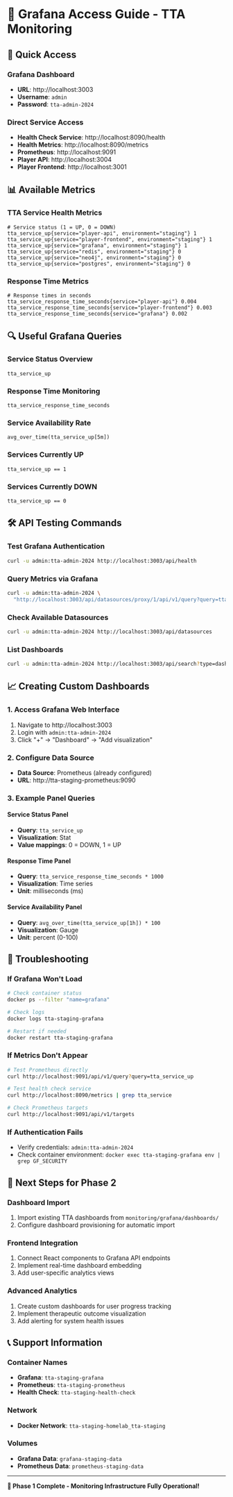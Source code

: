 # 🎯 **Grafana Access Guide - TTA Monitoring**

## 🚀 **Quick Access**

### **Grafana Dashboard**
- **URL**: http://localhost:3003
- **Username**: `admin`
- **Password**: `tta-admin-2024`

### **Direct Service Access**
- **Health Check Service**: http://localhost:8090/health
- **Health Metrics**: http://localhost:8090/metrics
- **Prometheus**: http://localhost:9091
- **Player API**: http://localhost:3004
- **Player Frontend**: http://localhost:3001

## 📊 **Available Metrics**

### **TTA Service Health Metrics**
```prometheus
# Service status (1 = UP, 0 = DOWN)
tta_service_up{service="player-api", environment="staging"} 1
tta_service_up{service="player-frontend", environment="staging"} 1
tta_service_up{service="grafana", environment="staging"} 1
tta_service_up{service="redis", environment="staging"} 0
tta_service_up{service="neo4j", environment="staging"} 0
tta_service_up{service="postgres", environment="staging"} 0
```

### **Response Time Metrics**
```prometheus
# Response times in seconds
tta_service_response_time_seconds{service="player-api"} 0.004
tta_service_response_time_seconds{service="player-frontend"} 0.003
tta_service_response_time_seconds{service="grafana"} 0.002
```

## 🔍 **Useful Grafana Queries**

### **Service Status Overview**
```promql
tta_service_up
```

### **Response Time Monitoring**
```promql
tta_service_response_time_seconds
```

### **Service Availability Rate**
```promql
avg_over_time(tta_service_up[5m])
```

### **Services Currently UP**
```promql
tta_service_up == 1
```

### **Services Currently DOWN**
```promql
tta_service_up == 0
```

## 🛠️ **API Testing Commands**

### **Test Grafana Authentication**
```bash
curl -u admin:tta-admin-2024 http://localhost:3003/api/health
```

### **Query Metrics via Grafana**
```bash
curl -u admin:tta-admin-2024 \
  "http://localhost:3003/api/datasources/proxy/1/api/v1/query?query=tta_service_up"
```

### **Check Available Datasources**
```bash
curl -u admin:tta-admin-2024 http://localhost:3003/api/datasources
```

### **List Dashboards**
```bash
curl -u admin:tta-admin-2024 http://localhost:3003/api/search?type=dash-db
```

## 📈 **Creating Custom Dashboards**

### **1. Access Grafana Web Interface**
1. Navigate to http://localhost:3003
2. Login with `admin:tta-admin-2024`
3. Click "+" → "Dashboard" → "Add visualization"

### **2. Configure Data Source**
- **Data Source**: Prometheus (already configured)
- **URL**: http://tta-staging-prometheus:9090

### **3. Example Panel Queries**

#### **Service Status Panel**
- **Query**: `tta_service_up`
- **Visualization**: Stat
- **Value mappings**: 0 = DOWN, 1 = UP

#### **Response Time Panel**
- **Query**: `tta_service_response_time_seconds * 1000`
- **Visualization**: Time series
- **Unit**: milliseconds (ms)

#### **Service Availability Panel**
- **Query**: `avg_over_time(tta_service_up[1h]) * 100`
- **Visualization**: Gauge
- **Unit**: percent (0-100)

## 🔧 **Troubleshooting**

### **If Grafana Won't Load**
```bash
# Check container status
docker ps --filter "name=grafana"

# Check logs
docker logs tta-staging-grafana

# Restart if needed
docker restart tta-staging-grafana
```

### **If Metrics Don't Appear**
```bash
# Test Prometheus directly
curl http://localhost:9091/api/v1/query?query=tta_service_up

# Test health check service
curl http://localhost:8090/metrics | grep tta_service

# Check Prometheus targets
curl http://localhost:9091/api/v1/targets
```

### **If Authentication Fails**
- Verify credentials: `admin:tta-admin-2024`
- Check container environment: `docker exec tta-staging-grafana env | grep GF_SECURITY`

## 🎯 **Next Steps for Phase 2**

### **Dashboard Import**
1. Import existing TTA dashboards from `monitoring/grafana/dashboards/`
2. Configure dashboard provisioning for automatic import

### **Frontend Integration**
1. Connect React components to Grafana API endpoints
2. Implement real-time dashboard embedding
3. Add user-specific analytics views

### **Advanced Analytics**
1. Create custom dashboards for user progress tracking
2. Implement therapeutic outcome visualization
3. Add alerting for system health issues

## 📞 **Support Information**

### **Container Names**
- **Grafana**: `tta-staging-grafana`
- **Prometheus**: `tta-staging-prometheus`
- **Health Check**: `tta-staging-health-check`

### **Network**
- **Docker Network**: `tta-staging-homelab_tta-staging`

### **Volumes**
- **Grafana Data**: `grafana-staging-data`
- **Prometheus Data**: `prometheus-staging-data`

---

**🎉 Phase 1 Complete - Monitoring Infrastructure Fully Operational!**
